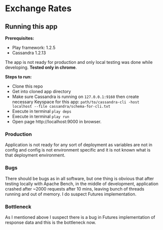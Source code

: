 # Exchange Rates

## Running this app

**Prerequisites:**
- Play framework: 1.2.5
- Cassandra 1.2.13

The app is not ready for production and only local testing was done while developing. **Tested only in chrome**.

**Steps to run:**
- Clone this repo
- Get into cloned app directory
- Make sure Cassandra is running on `127.0.0.1:9160` then create necessary Keyspace for this app: `path/to/cassandra-cli -host localhost --file cassandra/schema-for-cli.txt`
- Execute in terminal `play deps`
- Execute in terminal `play run`
- Open page http://localhost:9000 in browser.

### Production
Application is not ready for any sort of deployment as variables are not in config and config is not environment specific and it is not known what is that deployment environment.

### Bugs
There should be bugs as in all software, but one thing is obvious that after testing locally with Apache Bench, in the middle of development, application crashed after ~2000 requests after 10 mins, leaving bunch of threads running and out of memory. I do suspect Futures implementation.

### Bottleneck
As I mentioned above I suspect there is a bug in Futures implementation of response data and this is the bottleneck now.
